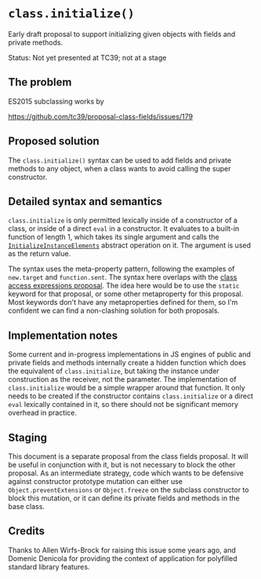 # `class.initialize()`

Early draft proposal to support initializing given objects with fields and private methods.

Status: Not yet presented at TC39; not at a stage

## The problem

ES2015 subclassing works by 

https://github.com/tc39/proposal-class-fields/issues/179

## Proposed solution

The `class.initialize()` syntax can be used to add fields and private methods to any object, when a class wants to avoid calling the super constructor.

## Detailed syntax and semantics

`class.initialize` is only permitted lexically inside of a constructor of a class, or inside of a direct `eval` in a constructor. It evaluates to a built-in function of length 1, which takes its single argument and calls the [`InitializeInstanceElements`](https://tc39.github.io/proposal-private-methods/#initialize-instance-elements) abstract operation on it. The argument is used as the return value.

The syntax uses the meta-property pattern, following the examples of `new.target` and `function.sent`. The syntax here overlaps with the [class access expressions proposal](https://github.com/tc39/proposal-class-access-expressions). The idea here would be to use the `static` keyword for that proposal, or some other metaproperty for this proposal. Most keywords don't have any metaproperties defined for them, so I'm confident we can find a non-clashing solution for both proposals.

## Implementation notes

Some current and in-progress implementations in JS engines of public and private fields and methods internally create a hidden function which does the equivalent of `class.initialize`, but taking the instance under construction as the receiver, not the parameter. The implementation of `class.initialize` would be a simple wrapper around that function. It only needs to be created if the constructor contains `class.initialize` or a direct `eval` lexically contained in it, so there should not be significant memory overhead in practice.

## Staging

This document is a separate proposal from the class fields proposal. It will be useful in conjunction with it, but is not necessary to block the other proposal. As an intermediate strategy, code which wants to be defensive against constructor prototype mutation can either use `Object.preventExtensions` or `Object.freeze` on the subclass constructor to block this mutation, or it can define its private fields and methods in the base class.

## Credits

Thanks to Allen Wirfs-Brock for raising this issue some years ago, and Domenic Denicola for providing the context of application for polyfilled standard library features.
